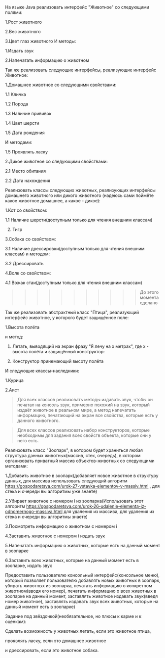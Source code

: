 На языке Java реализовать интерфейс "Животное" со следующими полями:

1.Рост животного

2.Вес животного

3.Цвет глаз животного
И методы:

1.Издать звук

2.Напечатать информацию о животном

Так же реализовать следующие интерфейсы, реализующие интерфейс Животное:

1.Домашнее животное со следующими свойствами:

1.1 Кличка

1.2 Порода

1.3 Наличие прививок

1.4 Цвет шерсти

1.5 Дата рождения

И методами:

1.5 Проявлять ласку

2.Дикое животное со следующими свойствами:

2.1 Место обитания

2.2 Дата нахождения

Реализовать классы следующих животных, реализующих интерфейсы
домашнего животного или дикого животного
(надеюсь сами поймёте какое животное домашнее, а какое - дикое):

1.Кот со свойством:

1.1 Наличие шерсти(доступным только для чтения внешним классам)

2. Тигр

3.Собака со свойством:

3.1 Наличие дрессировки(доступным только для чтения внешним классам)
и методом:

3.2 Дрессировать

4.Волк со свойством:

4.1 Вожак стаи(доступным только для чтения внешним классам)
>>>>>>>>>>>До этого момента сделано

Так же реализовать абстрактный класс "Птица", реализующий интерфейс животное, у которого будет защищённое поле:

1.Высота полёта

и метод:

1. Летать, выводящий на экран фразу "Я лечу на x метрах", где x - высота полёта
   и защищённый конструктор:
   
2. Конструктор принемающий высоту полёта

И следующие классы-наследники:
   
1.Курица
   
2.Аист
   
>Для всех классов реализовать методы издавать звук, чтобы он печатал на консоль звук, примерно похожий на звук, который издаёт животное в реальном мире, 
а метод напечатать информацию, печатающий на экран все свойства, которые есть у данного животного. 

>Для всех классов реализовать набор конструкторов, которые необходимы 
для задания всех свойств объекта, которые они у него есть.
   
Реализовать класс "Зоопарк", в котором будет храниться любая структура данных животных(массив, стек, очередь), в котором организовать приватный массив объектов-животных со следующими методами:
   
1.Добавить животное в зоопарк(добавляет новое животное в структуру данных, для массива использовать следующий алгоритм https://gospodaretsva.com/urok-27-vstavka-elementov-v-massiv.html , для стека и очереди вы алгоритмы уже знаете)
   
2.Убирает животное с номером i из зоопарка(Использовать этот алгоритм 
https://gospodaretsva.com/urok-26-udalenie-elementa-iz-odnomernogo-massiva.html 
для удаления из массива, для удаления из стека и очереди вы алгоритмы знаете)
   
3.Посмотреть информацию о животном с номером i
   
4.Заставить животное с номером i издать звук
   
5.Напечатать информацию о животных, которые есть на данный момент в зоопарке
   
6.Заставить всех животных, которые на данный момент есть в зоопарке, издать звук
   
Предоставить пользователю консольный интерфейс(консольное меню), 
который позволяет пользователю добавлять новых животных в зоопарк, 
убирать животных из зоопарка, печатать информацию о конкретном животном(вводя его номер),
печатать информацию о всех животных в зоопарке на данный момент, 
заставлять животное издавать звук(введя номер животное), 
заставлять издавать звук всех животных, 
которые на данный момент есть в зоопарке)
   
Задание под звёздочкой(необязательное, но плюсы к карме и к оценкам): 

Сделать возможность у животных летать, если это животное птица, 

проявлять ласку, если это домашнее животное 

и дрессировать, если это животное собака.